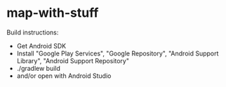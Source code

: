 map-with-stuff
==============

Build instructions:

- Get Android SDK
- Install "Google Play Services", "Google Repository", "Android Support Library", "Android Support Repository"
- ./gradlew build
- and/or open with Android Studio
